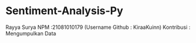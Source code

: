 # Sentiment-Analysis-Py
Rayya Surya NPM :21081010179 (Username Github : KiraaKuinn) Kontribusi : Mengumpulkan Data
